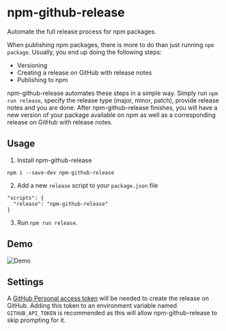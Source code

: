 # npm-github-release

Automate the full release process for npm packages.

When publishing npm packages, there is more to do than just running `npm package`.  Usually, you end up doing the following steps:
- Versioning
- Creating a release on GitHub with release notes
- Publishing to npm

npm-github-release automates these steps in a simple way.  Simply run `npm run release`, specify the release type (major, minor, patch), provide release notes and you are done.  After npm-github-release finishes, you will have a new version of your package available on npm as well as a corresponding release on GitHub with release notes. 

## Usage

1. Install npm-github-release
```
npm i --save-dev npm-github-release
```

2. Add a new `release` script to your `package.json` file

```
"scripts": {
  "release": "npm-github-release"
}
```

3. Run `npm run release`.

## Demo

![Demo](https://cloud.githubusercontent.com/assets/759811/17310238/b74f40f2-5808-11e6-9b91-4a6697008242.gif)

## Settings

A [GitHub Personal access token](https://help.github.com/articles/creating-an-access-token-for-command-line-use/) will be needed to create the release on GitHub.  Adding this token to an environment variable named `GITHUB_API_TOKEN` is recommended as this will allow npm-github-release to skip prompting for it.